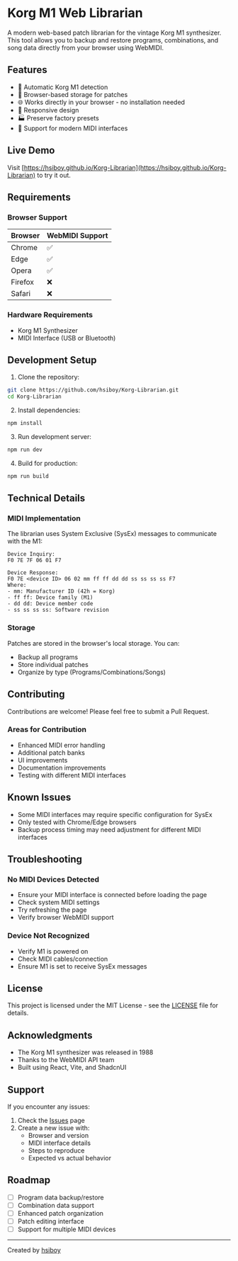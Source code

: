 # Korg M1 Web Librarian

A modern web-based patch librarian for the vintage Korg M1 synthesizer. This tool allows you to backup and restore programs, combinations, and song data directly from your browser using WebMIDI.

## Features

- 🎹 Automatic Korg M1 detection
- 💾 Browser-based storage for patches
- 🌐 Works directly in your browser - no installation needed
- 📱 Responsive design
- 🏭 Preserve factory presets
- 🔌 Support for modern MIDI interfaces

## Live Demo

Visit [https://hsiboy.github.io/Korg-Librarian](https://hsiboy.github.io/Korg-Librarian) to try it out.

## Requirements

### Browser Support

| Browser | WebMIDI Support |
|---------|----------------|
| Chrome  | ✅             |
| Edge    | ✅             |
| Opera   | ✅             |
| Firefox | ❌             |
| Safari  | ❌             |

### Hardware Requirements

- Korg M1 Synthesizer
- MIDI Interface (USB or Bluetooth)

## Development Setup

1. Clone the repository:
```bash
git clone https://github.com/hsiboy/Korg-Librarian.git
cd Korg-Librarian
```

2. Install dependencies:
```bash
npm install
```

3. Run development server:
```bash
npm run dev
```

4. Build for production:
```bash
npm run build
```

## Technical Details

### MIDI Implementation

The librarian uses System Exclusive (SysEx) messages to communicate with the M1:

```
Device Inquiry:
F0 7E 7F 06 01 F7

Device Response:
F0 7E <device ID> 06 02 mm ff ff dd dd ss ss ss ss F7
Where:
- mm: Manufacturer ID (42h = Korg)
- ff ff: Device family (M1)
- dd dd: Device member code
- ss ss ss ss: Software revision
```

### Storage

Patches are stored in the browser's local storage. You can:
- Backup all programs
- Store individual patches
- Organize by type (Programs/Combinations/Songs)

## Contributing

Contributions are welcome! Please feel free to submit a Pull Request.

### Areas for Contribution

- Enhanced MIDI error handling
- Additional patch banks
- UI improvements
- Documentation improvements
- Testing with different MIDI interfaces

## Known Issues

- Some MIDI interfaces may require specific configuration for SysEx
- Only tested with Chrome/Edge browsers
- Backup process timing may need adjustment for different MIDI interfaces

## Troubleshooting

### No MIDI Devices Detected
- Ensure your MIDI interface is connected before loading the page
- Check system MIDI settings
- Try refreshing the page
- Verify browser WebMIDI support

### Device Not Recognized
- Verify M1 is powered on
- Check MIDI cables/connection
- Ensure M1 is set to receive SysEx messages

## License

This project is licensed under the MIT License - see the [LICENSE](LICENSE) file for details.

## Acknowledgments

- The Korg M1 synthesizer was released in 1988
- Thanks to the WebMIDI API team
- Built using React, Vite, and ShadcnUI

## Support

If you encounter any issues:

1. Check the [Issues](https://github.com/hsiboy/Korg-Librarian/issues) page
2. Create a new issue with:
   - Browser and version
   - MIDI interface details
   - Steps to reproduce
   - Expected vs actual behavior

## Roadmap

- [ ] Program data backup/restore
- [ ] Combination data support
- [ ] Enhanced patch organization
- [ ] Patch editing interface
- [ ] Support for multiple MIDI devices

---

Created by [hsiboy](https://github.com/hsiboy)

